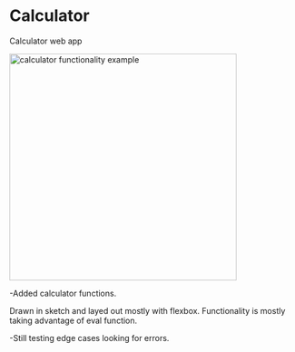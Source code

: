 # Calculator
Calculator web app


<img src="https://i.gyazo.com/d158531e4fca7ffe8e1457f0b809d693.gif" alt="calculator functionality example" width="400"/>

-Added calculator functions.

Drawn in sketch and layed out mostly with flexbox. 
Functionality is mostly taking advantage of eval function. 

-Still testing edge cases looking for errors. 
